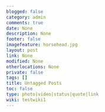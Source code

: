 ```yaml
---
blogged: false
category: admin
comments: true
date: None
description: None
footer: false
imagefeature: horsehead.jpg
layout: post
link: None
modified: None
otherlocations: None
private: false
tags: []
title: Untagged Posts
toc: false
type: photo|video|status|quote|link
wiki: testwiki1
---
```

<!--summary-->